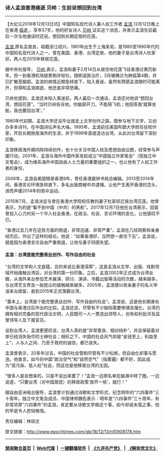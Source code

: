 ### 诗人孟浪香港癌逝 贝岭：生前说想回到台湾
------------------------

<p>
 【大纪元2018年12月13日讯】中国知名现代诗人兼人权工作者
 <a href="http://www.epochtimes.com/gb/tag/%E5%AD%9F%E6%B5%AA.html">
  孟浪
 </a>
 12月12日晚上在香港
 <a href="http://www.epochtimes.com/gb/tag/%E7%99%8C%E9%80%9D.html">
  癌逝
 </a>
 ，享年57岁。他的好友诗人
 <a href="http://www.epochtimes.com/gb/tag/%E8%B4%9D%E5%B2%AD.html">
  贝岭
 </a>
 证实这个消息，并表示孟浪生前最后一次与他通话时还说，想回到长期定居的花莲。
</p>
<p>
 <a href="http://www.epochtimes.com/gb/tag/%E5%AD%9F%E6%B5%AA.html">
  孟浪
 </a>
 原名孟俊良，祖籍浙江绍兴，1961年出生于上海吴淞，是1980至1990年代的中国知名现代诗人之一，曾在美国、香港、台湾定居，他的妻子是台湾诗人杜家祁，两人在2015年移居花莲。
</p>
<p>
 据中央社报导，
 <a href="http://www.epochtimes.com/gb/tag/%E8%B4%9D%E5%B2%AD.html">
  贝岭
 </a>
 表示，孟浪和妻子2月14日从居住地花莲飞往香港过黄历新年。但一到香港机场就累倒并呕吐，随即送医治疗，3月被确诊为肺癌第4期，并已扩散至脑部。孟浪的病情近期急转直下，陷入昏迷，虽然有预感孟浪随时可能离开，但得知孟浪病逝，他还是非常悲痛。
</p>
<p>
 贝岭也提到，孟浪还未陷入昏迷前，两人最后一次通话，孟浪还对他说“想回台湾，想回花莲”。“当时贝岭告诉他，你脑部开刀，不能搭飞机；他回答我‘就算坐船，我也要回台湾’。”
</p>
<p>
 1980年代初期，孟浪大学还没毕业就走上文学创作之路，既参与地下文学，又创办多本诗刊，在中国诗坛声名大噪。1995年，孟浪前往美国布朗大学担任驻校作家，开启长期旅居海外的生涯，并于1999年首度造访台湾，从此对台湾留下深刻印象。
</p>
<p>
 孟浪移居海外期间除持续创作，也十分关注中国人权及思想自由议题，经常参与声援行动。2001年，孟浪与海外中国作家发起成立“中国独立作家笔会”（现独立中文笔会），成为维系海外中国自由人士力量的重要组织之一，也让他有了人权工作者的身份。
</p>
<p>
 2006年，孟浪自美国移居香港9年，曾任香港晨钟书局总编辑。2013至2014年间，香港言论环境急转直下，多名出版商被中共逮捕，让他产生离开香港的念头，进而声援2014年的雨伞运动。
</p>
<p>
 2015年7月，孟浪决定与曾在香港大学院校任教的妻子杜家祁迁居台湾花莲。他曾表示，为的是“看不到中国（中共）的黑影”。2017年12月7日他在台湾表示，回首曾投入心力的另一个华人社会香港，在政治、社会、言论环境的变化，让他感叹不已。
</p>
<p>
 “香港过去几年在这些方面的倒退，非常迅速、非常严重”，孟浪在几经观察和亲身经历后，作出了这样的结论。他说：“如果香港好，当然想一直住下去”。孟浪说，就是因为香港言论自由严重倒退，让他与妻子同感失望。
</p>
<h4>
 孟浪：台湾是能完整表达创作、写作自由的社会
</h4>
<p>
 “台湾的文学和人文底蕴，总的来说比香港深厚”，这是孟浪从文学、出版、戏剧领域开始接触台湾后，对台湾的第一份印象。之后，孟浪2002年正式成为台湾女婿，从海外来台参加艺术展演、研讨、演讲、书籍出版等活动的次数，越来越多，与台湾艺文界及一般民众的接触越来越多。2005年，孟浪便以依亲妻子的名义申请来台居留，直到2015年正式落脚台湾。
</p>
<p>
 “基本上，台湾是个能完整表达创作、写作自由的社会”。孟浪说，这是他长期身处中国与香港过后作出的比较。孟浪还说，尽管有不少缺陷需要修缮及强化，台湾仍拥有相对完备的现代政治文明，人民既可一人一票选出领导人，也有权利批评及监督领导人及下属官员。
</p>
<p>
 谈到台湾人，孟浪更感叹说，台湾人真的是“非常善良、相对纯朴”，并且保留着对岸已经消失殆尽的士绅社会；相形之下，中国的社会风气却是“金钱至上，利益至上”，人与人之间、乃至于政府的诚信，都已丧失。
</p>
<p>
 孟浪曾表示，20多年过去，中国的社会管制尽管有不少松绑，但自由化却事与愿违。他直言，如今的中国“政治空气”和“自然空气”（指雾霾）都不好，因此成为“高污染、低人权”社会，而这也是他移居台湾的主因。
</p>
<p>
 “很多人是会想来的，只是不说出来罢了！”孟浪一边把名单在脑海中转了圈，一边说道，“只要台湾（对中国居民）的移居政策‘放开一些’，就行！”
</p>
<p>
 据自由亚洲电台报导，孟浪曾计划通过诗歌和文学形式，纪念明年的“六四事件”三十周年。独立中文笔会成员、中国律师滕彪表示：明年是“六四事件”三十周年，有非常浓厚“六四事件”的孟浪，肯定要从诗歌文学做这个事，如今却成未竟之事，他的早逝令人悲恸惋惜。
</p>
<p>
 责任编辑：林琮文
</p>

原文链接：http://www.epochtimes.com/gb/18/12/13/n10908178.htm


------------------------
#### [禁闻聚合首页](https://github.com/gfw-breaker/banned-news/blob/master/README.md) &nbsp;|&nbsp; [Web代理](https://github.com/gfw-breaker/open-proxy/blob/master/README.md) &nbsp;|&nbsp; [一键翻墙软件](https://github.com/gfw-breaker/nogfw/blob/master/README.md) &nbsp;|&nbsp; [《九评共产党》](https://github.com/gfw-breaker/9ping.md/blob/master/README.md#九评之一评共产党是什么) &nbsp;|&nbsp; [《解体党文化》](https://github.com/gfw-breaker/jtdwh.md/blob/master/README.md#绪论)